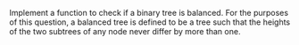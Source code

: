Implement a function to check if a binary tree is balanced. For the purposes of this question, a balanced tree is defined to be a tree such that the heights of the two subtrees of any node never differ by more than one.
